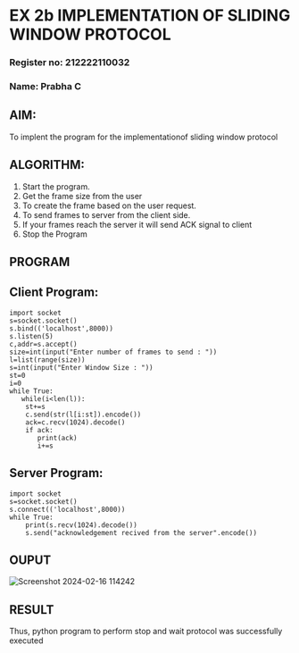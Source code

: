 # EX 2b IMPLEMENTATION OF SLIDING WINDOW PROTOCOL
### Register no: 212222110032
### Name: Prabha C
## AIM:
To implent the program for the implementationof sliding window protocol
## ALGORITHM:
1. Start the program.
2. Get the frame size from the user
3. To create the frame based on the user request.
4. To send frames to server from the client side.
5. If your frames reach the server it will send ACK signal to client
6. Stop the Program
## PROGRAM
## Client Program:
```
import socket
s=socket.socket()
s.bind(('localhost',8000))
s.listen(5)
c,addr=s.accept()
size=int(input("Enter number of frames to send : "))
l=list(range(size))
s=int(input("Enter Window Size : "))
st=0
i=0
while True:
   while(i<len(l)):
    st+=s
    c.send(str(l[i:st]).encode())
    ack=c.recv(1024).decode()
    if ack:
       print(ack)
       i+=s

```
## Server Program:
```
import socket
s=socket.socket()
s.connect(('localhost',8000))
while True: 
    print(s.recv(1024).decode())
    s.send("acknowledgement recived from the server".encode())

```
## OUPUT
![Screenshot 2024-02-16 114242](https://github.com/22008837/2b_SLIDING_WINDOW_PROTOCOL/assets/120194155/c17b89e0-ed9b-4f9c-9ccf-1d14c7d862a7)

## RESULT
Thus, python program to perform stop and wait protocol was successfully executed
